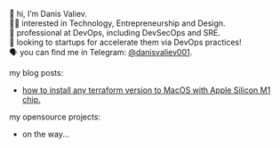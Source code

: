 👋 hi, I’m Danis Valiev.  
👨‍💻 interested in Technology, Entrepreneurship and Design.  
🥷 professional at DevOps, including DevSecOps and SRE.  
💞️ looking to startups for accelerate them via DevOps practices!  
🗣️ you can find me in Telegram: [@danisvaliev001](https://t.me/danisvaliev001).  

my blog posts:
- [how to install any terraform version to MacOS with Apple Silicon M1 chip.](https://gitlab.com/danisvaliev001/m1-terraform)

my opensource projects:
- on the way...

<!---
danisvaliev001/danisvaliev001 is a ✨ special ✨ repository because its `README.md` (this file) appears on your GitHub profile.
You can click the Preview link to take a look at your changes.
--->
